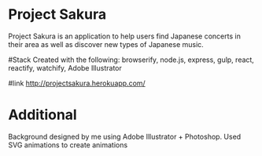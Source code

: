 # Project Sakura
Project Sakura is an application to help users find Japanese concerts in their area as well as discover new types of Japanese music.

#Stack
Created with the following: browserify, node.js, express, gulp, react, reactify, watchify, Adobe Illustrator

#link
http://projectsakura.herokuapp.com/

# Additional
Background designed by me using Adobe Illustrator + Photoshop. Used SVG animations to create animations
